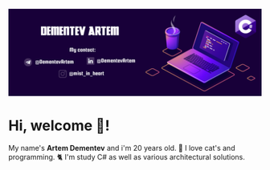 ![DBschema](/photo/myLogo.png)

# Hi, welcome 👋!

My name's **Artem Dementev** and i'm 20 years old. 🦭 
I love cat's and programming. 🐈
I'm study C# as well as various architectural solutions.
